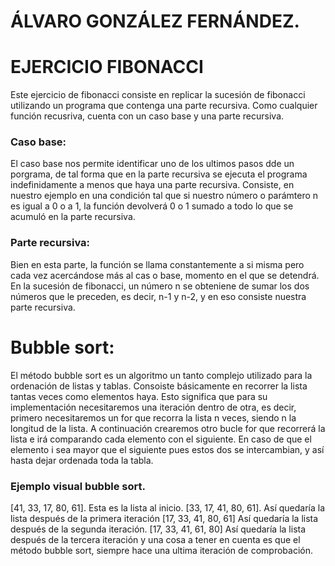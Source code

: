 # ÁLVARO GONZÁLEZ FERNÁNDEZ.

#  EJERCICIO FIBONACCI

Este ejercicio de fibonacci consiste en replicar la sucesión de fibonacci utilizando un programa que contenga una parte recursiva. Como cualquier función recusriva, cuenta con un caso base y una parte recursiva.

### Caso base:
El caso base nos permite identificar uno de los ultimos pasos dde un porgrama, de tal forma que en la parte recursiva se ejecuta el programa indefinidamente a menos que haya una parte recursiva. Consiste, en nuestro ejemplo en una condición tal que si nuestro número o parámtero n es igual a 0 o a 1, la función devolverá 0 o 1 sumado a todo lo que se acumuló en la parte recursiva.



### Parte recursiva:
Bien en esta parte, la función se llama constantemente a si misma pero cada vez acercándose más al cas o base, momento en el que se detendrá. En la sucesión de fibonacci, un número n se obteniene de sumar los dos números que le preceden, es decir, n-1 y n-2, y en eso consiste nuestra parte recursiva.
 



# Bubble sort:

El método bubble sort es un algoritmo un tanto complejo utilizado para la ordenación de listas y tablas.  Consoiste básicamente en recorrer la lista tantas veces como elementos haya.
Esto significa que para su implementación necesitaremos una iteración dentro de otra, es decir, primero necesitaremos un for que recorra la lista n veces, siendo n la longitud 
de la lista. A continuación crearemos otro bucle for que recorrerá la lista e irá comparando cada elemento con el siguiente. En caso de que el elemento i sea mayor que el siguiente
pues estos dos se intercambian, y así hasta dejar ordenada toda la tabla.
### Ejemplo visual bubble sort.
[41, 33, 17, 80, 61]. Esta es la lista al inicio.
[33, 17, 41, 80, 61]. Así quedaría la lista después de la primera iteración
[17, 33, 41, 80, 61] Así quedaría la lista después de la segunda iteración.
[17, 33, 41, 61, 80] Así quedaría la lista después de la tercera iteración
y una cosa a tener en cuenta es que el método bubble sort, siempre hace una ultima iteración de comprobación.



